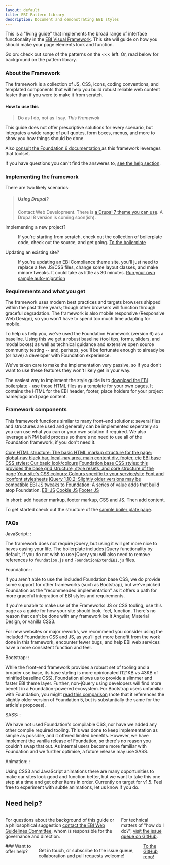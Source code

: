 ```yaml
---
layout: default
title: EBI Pattern library
description: Document and demonstrating EBI styles
---
```


<p class="lead">This is a "living guide" that implements the broad range of interface functionality in the <a href="https://github.com/ebiwd/EBI-Framework">EBI Visual Framework</a>. This site will guide on how you should make your page elements look and function.</p>

<p>Go on: check out some of the patterns on the <<< left. Or, read below for background on the pattern library.</p>

### About the Framework

<p>The framework is a collection of JS, CSS, icons, coding conventions, and templated components that will help you build robust reliable web content faster than if you were to make it from scratch.</p>

<section id="overview" data-magellan-target="overview">

#### How to use this
<blockquote class="float-right lead quote ebi-color">
  Do as I do, not as I say.
  <cite class="text-right">This Framewok</cite>
</blockquote>

<p>This guide does not offer prescriptive solutions for every scenario, but integrates a wide range of pull quotes, form boxes, menus, and more to show you how things should be done.</p>

<p>Also <a href="http://foundation.zurb.com/sites/docs/global.html">consult the Foundation 6 documentation <i class="icon icon-generic" data-icon="x"></i></a> as this framework leverages that toolset.</p>

<p>If you have questions you can't find the answeres to, <a href="#help">see the help section</a>.</p>

### Implementing the framework</h3>

<p>There are two likely scenarios:</p>

<blockquote class="float-right columns medium-5"><h5>Using Drupal?</h5> Contact Web Development. There is <a href="https://github.com/ebiwd/drupal_7_ebi_framework">a Drupal 7 theme you can use</a>. A Drupal 8 version is coming soon(ish).</blockquote>

<dl>
  <dt>Implementing a new project?</dt>
  <dd><p>If you're starting from scratch, check out the collection of boilerplate code, check out the source, and get going. <a href="https://ebiwd.github.io/EBI-Pattern-library/sample-site/" class="readmore">To the boilerplate</a></p></dd>

  <dt>Updating an existing site?</dt>
  <dd><p>If you're updating an EBI Compliance theme site, you'll just need to replace a few JS/CSS files, change some layout classes, and make minore tweaks. It could take as little as 30 minutes. <a href="https://github.com/ebiwd/EBI-Framework/blob/gh-pages/sample-site/migrations/testMigration.js" class="readmore">Run your own sample auto-migration</a></p></dd>
</dl>

### Requirements and what you get

<p>The framework uses modern best practices and targets browsers shipped within the past three years; though other browsers will function through graceful degradation. The framework is also mobile responsive (Responsive Web Design), so you won't have to spend too much time adapting for mobile.</p>

<p>To help us help you, we've used the Foundation Framework (version 6) as a baseline. Using this we get a robust baseline (tool tips, forms, sliders, and modal boxes) as well as technical guidance and extensive open source community testing -- and, perhaps, you'll be fortunate enough to already be (or have) a developer with Foundation experience.</p>

<p>We've taken care to make the implementation very passive, so if you don't want to use these features they won't likely get in your way.</p>

<p>The easiest way to implement the style guide is to <a href="https://ebiwd.github.io/EBI-Pattern-library/sample-site/">download the EBI boilerplate</a> - use those HTML files as a template for your own pages. It contains the HTML for the EBI header, footer, place holders for your project name/logo and page content.</p>

### Framework components

<p>This framework functions similar to many front-end solutions: several files and structures are used and generally can be implemented seperately so you can use what you can or your own solution if required. We also leverage a NPM build process so there's no need to use all of the Foundation framework, if you don't need it.</p>


<div class="button-grid">
  <a class="button primary columns medium-12" href="#">Core HTML structure: The basic HTML markup structure for the page: global-nav black bar, local-nav area, main content div, footer, etc</a>
  <a class="button primary columns medium-12" href="css/ebi-global.css">EBI base CSS styles: Our basic look/colours</a>
  <a class="button primary columns medium-12" href="https://ebiwd.github.io/EBI-Framework/libraries/foundation-6/css/foundation.css">Foundation base CSS styles: this provides the base grid structure, style resets, and core structure of the page</a>
  <a class="button primary columns medium-12" href="css/theme-embl-petrol.css">Your site's CSS colours: Colours specific to your service/site</a>
  <a class="button primary columns medium-12" href="#">Font and iconfont stylesheets</a>
  <a class="button primary columns medium-12" href="#">jQuery 1.10.2: Slightly older versions may be compatible</a>
  <a class="button primary columns medium-12" href="#"><a href="https://ebiwd.github.io/EBI-Framework/js/foundationExtendEBI.js">EBI JS tweaks to Foundation</a>: A series of value adds that build atop Foundation.</a>
  <a class="button primary columns medium-12" href="#">EBI JS</a>
  <a class="button primary columns medium-12" href="#">Cookie JS</a>
  <a class="button primary columns medium-12" href="#">Footer JS</a>
</div>

<span class="icon icon-fileformats" data-icon="p"></span>

<p>In short: add header markup, footer markup, CSS and JS. Then add content.</p>
<p>To get started check out the structure of the <a href="sample-site">sample boiler plate page</a>.</p>

### FAQs
JavaScript:
:<p>The framework does not require jQuery, but using it will get more nice to haves easing your life. The boilerplate includes jQuery functionality by default, if you do not wish to use jQuery you will also need to remove references to <code>foundation.js</code> and <code>FoundationExtendEBI.js</code> files.</p>

Foundation:
:<p>If you aren't able to use the included Foundation base CSS, we do provide some support for other frameworks (such as Bootstrap), but we've picked Foundation as the "recommended implementation" as it offers a path for more graceful integration of EBI styles and requirements.</p>
<p>If you're unable to make use of the Frameworks JS or CSS tooling, use this page as a guide for how your site should look, feel, function. There's no reason that can't be done with any framework be it Angular, Material Design, or vanilla CSS3.</p>
<p>For new websites or major reworks, we recommend you consider using the included Foundation CSS and JS, as you'll get more benefit from the work done in this framework, encounter fewer bugs, and help EBI web services have a more consistent function and feel.</p>

Bootstrap:
:<p>While the front-end framework provides a robust set of tooling and a broader use base, its base styling is more opinionated (121KB vs 43KB of minified baseline CSS). Foundation allows us to provide a slimmer and faster EBI theme layer. Further, non-jQuery using developers will find more benefit in a Foundation-powered ecosystem. For Bootstrap users unfamiliar with Foundation, you might <a href="https://www.codementor.io/css/tutorial/bootstrap-3-vs-foundation-5-front-end-framework-comparison">read this comparison</a> (note that it references the slightly older version of Foundation 5, but is substantially the same for the article's proposes).</p>

SASS:
:<p>We have not used Foundation's compilable CSS, nor have we added any other compile required tooling. This was done to keep implementation as simple as possible, and it offered limited benefits. However, we have implement the vanilla release of Foundation, so there's no reason you couldn't swap that out. As internal users become more familiar with Foundation and we further optimise, a future release may use SASS.</p>

Animation:
:<p>Using CSS3 and JavaScript animations there are many opportunities to make our sites look good and function better, but we want to take this one step at a time and get other items in order. Currently on target for v1.5. <span data-tooltip aria-haspopup="true" class="has-tip" data-disable-hover='false' tabindex=1 title="Foundation does have a complementary animation toolset that we've not bundled, but you could...">Feel free to experiment with subtle animations</span>, let us know if you do.</p>

</section>

<section id="help" data-magellan-target="help">
<h2>Need help?</h2>

<div class="row">

  <div class="columns medium-6">
    <p>For questions about the background of this guide or a philosophical suggestion <a href="https://www.ebi.ac.uk/seqdb/confluence/display/WGC/Web+Guidelines+committee">contact the EBI Web Guidelines Committee</a>, whom is responsible for the governance and direction.</p>
    <p>For technical matters of "how do I do?", <a href="https://github.com/ebiwd/EBI-Pattern-library/issues">visit the issue queue on GitHub</a>.</p>
  </div>

  <div class="columns callout secondary medium-6">
    ### Want to offer help?</h3>
    <p>Get in touch, or subscribe to the issue queue, collaboration and pull requests welcome!</p>
    <a href="https://github.com/ebiwd/EBI-Pattern-library/" class="button readmore">To the GitHub repo!</a>
  </div>

</div>

</section>
